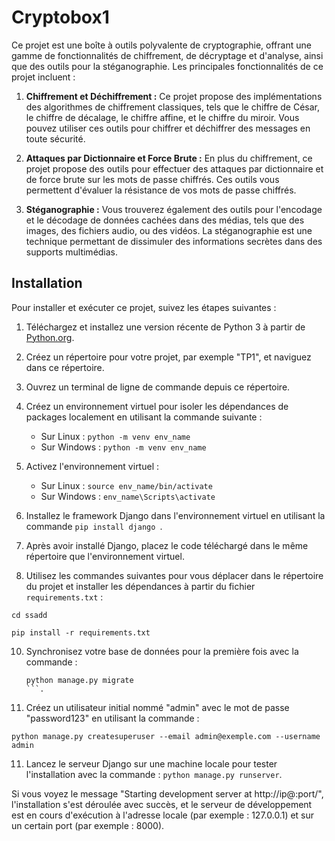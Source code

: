 # Cryptobox1

Ce projet est une boîte à outils polyvalente de cryptographie, offrant une gamme de fonctionnalités de chiffrement, de décryptage et d'analyse, ainsi que des outils pour la stéganographie. Les principales fonctionnalités de ce projet incluent :

1. **Chiffrement et Déchiffrement :** Ce projet propose des implémentations des algorithmes de chiffrement classiques, tels que le chiffre de César, le chiffre de décalage, le chiffre affine, et le chiffre du miroir. Vous pouvez utiliser ces outils pour chiffrer et déchiffrer des messages en toute sécurité.

2. **Attaques par Dictionnaire et Force Brute :** En plus du chiffrement, ce projet propose des outils pour effectuer des attaques par dictionnaire et de force brute sur les mots de passe chiffrés. Ces outils vous permettent d'évaluer la résistance de vos mots de passe chiffrés.

3. **Stéganographie :** Vous trouverez également des outils pour l'encodage et le décodage de données cachées dans des médias, tels que des images, des fichiers audio, ou des vidéos. La stéganographie est une technique permettant de dissimuler des informations secrètes dans des supports multimédias.

## Installation

Pour installer et exécuter ce projet, suivez les étapes suivantes :

1. Téléchargez et installez une version récente de Python 3 à partir de [Python.org](https://www.python.org/downloads/).

2. Créez un répertoire pour votre projet, par exemple "TP1", et naviguez dans ce répertoire.

3. Ouvrez un terminal de ligne de commande depuis ce répertoire.

4. Créez un environnement virtuel pour isoler les dépendances de packages localement en utilisant la commande suivante :
   - Sur Linux :  ```python -m venv env_name ```
   - Sur Windows :  ```python -m venv env_name ```

5. Activez l'environnement virtuel :
   - Sur Linux :  ```source env_name/bin/activate ```
   - Sur Windows :  ```env_name\Scripts\activate ```

6. Installez le framework Django dans l'environnement virtuel en utilisant la commande  ```pip install django ```.

7. Après avoir installé Django, placez le code téléchargé dans le même répertoire que l'environnement virtuel.

8. Utilisez les commandes suivantes pour vous déplacer dans le répertoire du projet et installer les dépendances à partir du fichier `requirements.txt` :
 ```
cd ssadd
```
 ```
 pip install -r requirements.txt
```


10. Synchronisez votre base de données pour la première fois avec la commande :
    ```
    python manage.py migrate
    ```.

12. Créez un utilisateur initial nommé "admin" avec le mot de passe "password123" en utilisant la commande :
 ```
 python manage.py createsuperuser --email admin@exemple.com --username admin
 ```

11. Lancez le serveur Django sur une machine locale pour tester l'installation avec la commande : `python manage.py runserver`.

Si vous voyez le message "Starting development server at http://ip@:port/", l'installation s'est déroulée avec succès, et le serveur de développement est en cours d'exécution à l'adresse locale (par exemple : 127.0.0.1) et sur un certain port (par exemple : 8000).
